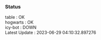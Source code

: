 ### Status


table : OK  
hogwarts : OK  
icy-bot : DOWN  
Latest Update : 2023-06-29 04:10:32.897276
